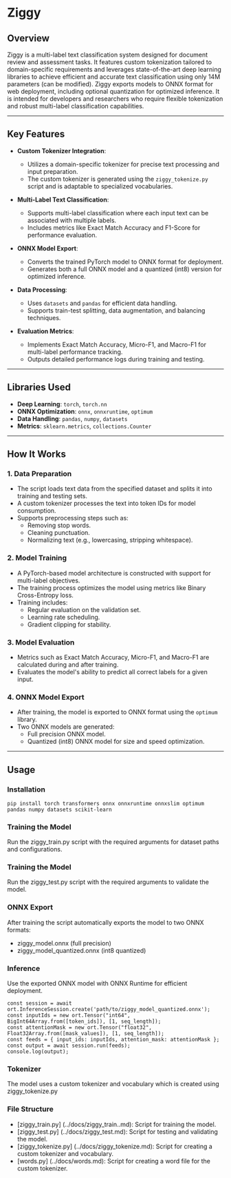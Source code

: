 # Ziggy

## Overview

Ziggy is a multi-label text classification system designed for document review and assessment tasks. It features custom tokenization tailored to domain-specific requirements and leverages state-of-the-art deep learning libraries to achieve efficient and accurate text classification using only 14M parameters (can be modified). Ziggy exports models to ONNX format for web deployment, including optional quantization for optimized inference. It is intended for developers and researchers who require flexible tokenization and robust multi-label classification capabilities.

---

## Key Features

- **Custom Tokenizer Integration**:

  - Utilizes a domain-specific tokenizer for precise text processing and input preparation.
  - The custom tokenizer is generated using the `ziggy_tokenize.py` script and is adaptable to specialized vocabularies.

- **Multi-Label Text Classification**:

  - Supports multi-label classification where each input text can be associated with multiple labels.
  - Includes metrics like Exact Match Accuracy and F1-Score for performance evaluation.

- **ONNX Model Export**:

  - Converts the trained PyTorch model to ONNX format for deployment.
  - Generates both a full ONNX model and a quantized (int8) version for optimized inference.

- **Data Processing**:

  - Uses `datasets` and `pandas` for efficient data handling.
  - Supports train-test splitting, data augmentation, and balancing techniques.

- **Evaluation Metrics**:
  - Implements Exact Match Accuracy, Micro-F1, and Macro-F1 for multi-label performance tracking.
  - Outputs detailed performance logs during training and testing.

---

## Libraries Used

- **Deep Learning**: `torch`, `torch.nn`
- **ONNX Optimization**: `onnx`, `onnxruntime`, `optimum`
- **Data Handling**: `pandas`, `numpy`, `datasets`
- **Metrics**: `sklearn.metrics`, `collections.Counter`

---

## How It Works

### 1. Data Preparation

- The script loads text data from the specified dataset and splits it into training and testing sets.
- A custom tokenizer processes the text into token IDs for model consumption.
- Supports preprocessing steps such as:
  - Removing stop words.
  - Cleaning punctuation.
  - Normalizing text (e.g., lowercasing, stripping whitespace).

### 2. Model Training

- A PyTorch-based model architecture is constructed with support for multi-label objectives.
- The training process optimizes the model using metrics like Binary Cross-Entropy loss.
- Training includes:
  - Regular evaluation on the validation set.
  - Learning rate scheduling.
  - Gradient clipping for stability.

### 3. Model Evaluation

- Metrics such as Exact Match Accuracy, Micro-F1, and Macro-F1 are calculated during and after training.
- Evaluates the model's ability to predict all correct labels for a given input.

### 4. ONNX Model Export

- After training, the model is exported to ONNX format using the `optimum` library.
- Two ONNX models are generated:
  - Full precision ONNX model.
  - Quantized (int8) ONNX model for size and speed optimization.

---

## Usage

### Installation

```
pip install torch transformers onnx onnxruntime onnxslim optimum pandas numpy datasets scikit-learn
```

### Training the Model

Run the ziggy_train.py script with the required arguments for dataset paths and configurations.

### Training the Model

Run the ziggy_test.py script with the required arguments to validate the model.

### ONNX Export

After training the script automatically exports the model to two ONNX formats:

- ziggy_model.onnx (full precision)
- ziggy_model_quantized.onnx (int8 quantized)

### Inference

Use the exported ONNX model with ONNX Runtime for efficient deployment.

```
const session = await ort.InferenceSession.create('path/to/ziggy_model_quantized.onnx');
const inputIds = new ort.Tensor("int64", BigInt64Array.from([token_ids]), [1, seq_length]);
const attentionMask = new ort.Tensor("float32", Float32Array.from([mask_values]), [1, seq_length]);
const feeds = { input_ids: inputIds, attention_mask: attentionMask };
const output = await session.run(feeds);
console.log(output);
```

### Tokenizer

The model uses a custom tokenizer and vocabulary which is created using ziggy_tokenize.py

### File Structure

- [ziggy_train.py] (../docs/ziggy_train..md): Script for training the model.
- [ziggy_test.py] (../docs/ziggy_test.md): Script for testing and validating the model.
- [ziggy_tokenize.py] (../docs/ziggy_tokenize.md): Script for creating a custom tokenizer and vocabulary.
- [words.py] (../docs/words.md): Script for creating a word file for the custom tokenizer.
